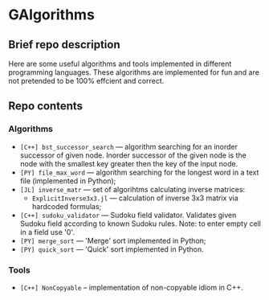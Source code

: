 # GAlgorithms

## Brief repo description
Here are some useful algorithms and tools implemented in different programming languages. These 
algorithms are implemented for fun and are not pretended to be 100% effcient and correct.

## Repo contents

### Algorithms
- ``[C++] bst_successor_search`` — algorithm searching for an inorder successor of given node. 
  Inorder successor of the given node is the node with the smallest key greater then the
  key of the input node.
- ``[PY] file_max_word`` — algorithm searching for the longest word in a text file (implemented 
  in Python);
- ``[JL] inverse_matr`` — set of algorihtms calculating inverse matrices:
  - ``ExplicitInverse3x3.jl`` — calculation of inverse 3x3 matrix via hardcoded formulas;
- ``[C++] sudoku_validator`` — Sudoku field validator. Validates given Sudoku field according to
  known Sudoku rules. Note: to enter empty cell in a field use '0'.  
- ``[PY] merge_sort`` — 'Merge' sort implemented in Python;
- ``[PY] quick_sort`` — 'Quick' sort implemented in Python.

### Tools
- ``[C++] NonCopyable`` – implementation of non-copyable idiom in C++.
